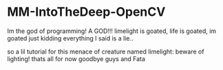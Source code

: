 # MM-IntoTheDeep-OpenCV
Im the god of programming! A GOD!!!
limelight is goated, life is goated, im goated
just kidding everything I said is a lie..

so a lil tutorial for this menace of creature named limelight:
beware of lighting!
thats all for now goodbye guys and Fata
